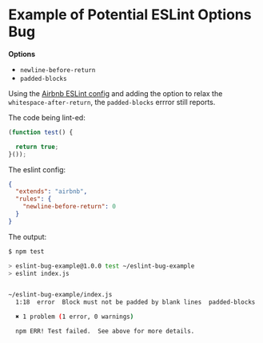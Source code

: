 # Example of Potential ESLint Options Bug

**Options**

  - `newline-before-return`
  - `padded-blocks`

Using the [Airbnb ESLint config](https://www.npmjs.com/package/eslint-config-airbnb)
and adding the option to relax the `whitespace-after-return`, the
`padded-blocks` errror still reports.

The code being lint-ed:

```js
(function test() {

  return true;
}());
```

The eslint config:

```json
{
  "extends": "airbnb",
  "rules": {
    "newline-before-return": 0
  }
}
```

The output:

```bash
$ npm test

> eslint-bug-example@1.0.0 test ~/eslint-bug-example
> eslint index.js


~/eslint-bug-example/index.js
  1:18  error  Block must not be padded by blank lines  padded-blocks

  ✖ 1 problem (1 error, 0 warnings)

  npm ERR! Test failed.  See above for more details.
```
